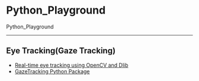 # Python_Playground
 Python_Playground

---

## Eye Tracking(Gaze Tracking)

+ [Real-time eye tracking using OpenCV and Dlib](https://towardsdatascience.com/real-time-eye-tracking-using-opencv-and-dlib-b504ca724ac6)
+ [GazeTracking Python Package](https://github.com/antoinelame/GazeTracking)

